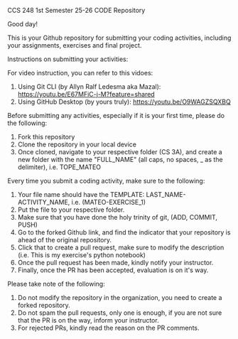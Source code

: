 CCS 248 1st Semester 25-26 CODE Repository

Good day!

This is your Github repository for submitting your coding activities, including your assignments, exercises and final project.

Instructions on submitting your activities:

For video instruction, you can refer to this vidoes:

1) Using Git CLI (by Allyn Ralf Ledesma aka Mazal): https://youtu.be/E67MFiC-j-M?feature=shared
2) Using GitHub Desktop (by yours truly): https://youtu.be/O9WAGZSQXBQ

Before submitting any activities, especially if it is your first time, please do the following:
1. Fork this repository
2. Clone the repository in your local device 
3. Once cloned, navigate to your respective folder (CS 3A), and create a new folder with the name "FULL_NAME" (all caps, no spaces, _ as the delimiter), i.e. TOPE_MATEO

Every time you submit a coding activity, make sure to the following:
1. Your file name should have the TEMPLATE: LAST_NAME-ACTIVITY_NAME, i.e. (MATEO-EXERCISE_1)
2. Put the file to your respective folder.
3. Make sure that you have done the holy trinity of git, (ADD, COMMIT, PUSH)
4. Go to the forked Github link, and find the indicator that your repository is ahead of the original repository.
5. Click that to create a pull request, make sure to modify the description (i.e. This is my exercise's python notebook)
6. Once the pull request has been made, kindly notify your instructor.
7. Finally, once the PR has been accepted, evaluation is on it's way.


Please take note of the following:
1. Do not modify the repository in the organization, you need to create a forked repository.
2. Do not spam the pull requests, only one is enough, if you are not sure that the PR is on the way, inform your instructor.
3. For rejected PRs, kindly read the reason on the PR comments.